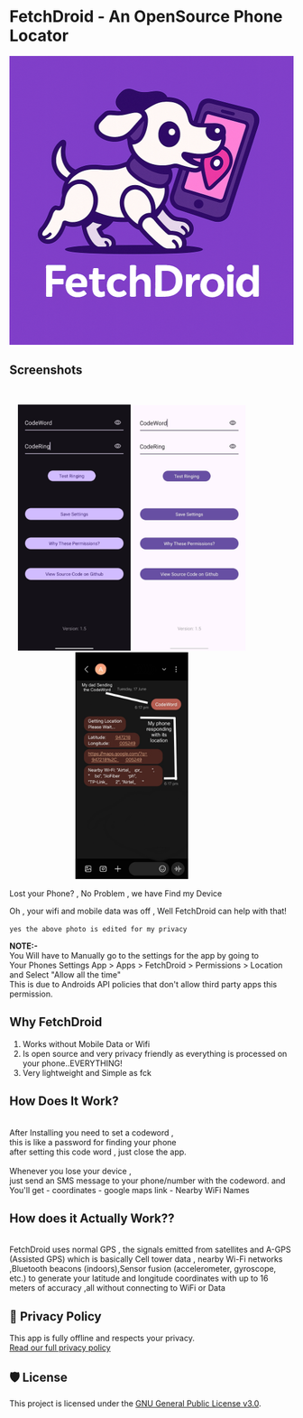 # **FetchDroid  -  An OpenSource Phone Locator**

<p align="center">

 <img src="https://raw.githubusercontent.com/shad0wrider/FetchDroid/refs/heads/main/assets/FetchDroidlogo.png" width="512" height="512"/>

</p>
  
## **Screenshots**

<br>
<p align="center" style="margin-right:70px;">
  <img src="https://raw.githubusercontent.com/shad0wrider/FetchDroid/refs/heads/main/assets/FetchDroidDark2.jpg" width="200"/>

  <img src="https://raw.githubusercontent.com/shad0wrider/FetchDroid/refs/heads/main/assets/FetchDroidLight2.jpg" width="200"/>
  
  <img src="https://raw.githubusercontent.com/shad0wrider/FetchDroid/refs/heads/main/assets/Fetchworks2.png" width="200"/>
</p>
Lost your Phone? , No Problem , we have Find my Device

Oh , your wifi and mobile data was off , Well FetchDroid can help with that!

`yes the above photo is edited for my privacy`

**NOTE:-** 
<br>
 You Will have to Manually go to the settings for the app by going to
 <br>
 Your Phones Settings App > Apps > FetchDroid > Permissions > Location and Select "Allow all the time"
 <br>
 This is due to Androids API policies that don't allow third party apps this permission.


## **Why FetchDroid**
1. Works without Mobile Data or Wifi
2. Is open source and very privacy friendly as everything is processed on your phone..EVERYTHING!
3. Very lightweight and Simple as fck

## How Does It Work?
<br>
After Installing you need to set a codeword , 
<br>
this is like a password for finding your phone
<br>
after setting this code word , just close the app.
<br><br>
Whenever you lose your device , 
<br>
just send an SMS message to your phone/number with the codeword.
and You'll get
- coordinates
- google maps link
- Nearby WiFi Names
 

<br>

## **How does it Actually Work??**
<br>
FetchDroid uses normal GPS , the signals emitted from satellites and
A-GPS (Assisted GPS) which is basically Cell tower data , nearby Wi-Fi networks ,Bluetooth beacons (indoors),Sensor fusion (accelerometer, gyroscope, etc.)
to generate your latitude and longitude coordinates with up to 16 meters of accuracy ,all without connecting to WiFi or Data 

## 📄 Privacy Policy

This app is fully offline and respects your privacy.  
[Read our full privacy policy](./PRIVACY.md)

## 🛡 License

This project is licensed under the [GNU General Public License v3.0](./LICENSE).


